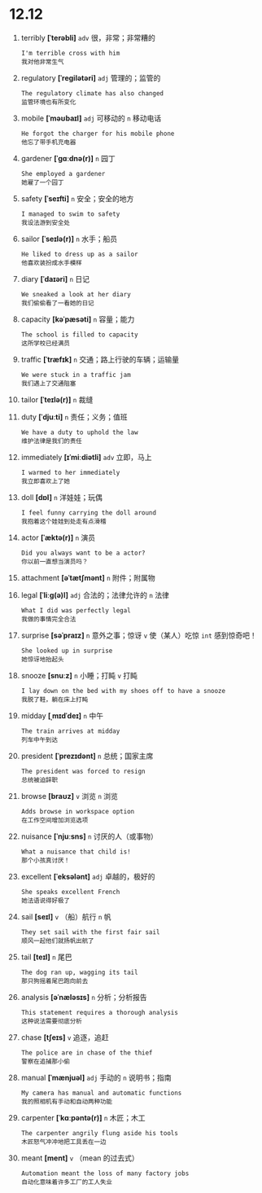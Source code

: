 # 12.12

1. terribly **[ˈterəbli]** `adv` 很，非常；非常糟的

   ```
   I'm terrible cross with him
   我对他非常生气
   ```

2. regulatory **[ˈreɡilətəri]** `adj` 管理的；监管的

   ```
   The regulatory climate has also changed
   监管环境也有所变化
   ```

3. mobile **[ˈməʊbaɪl]** `adj` 可移动的 `n` 移动电话

   ```
   He forgot the charger for his mobile phone
   他忘了带手机充电器
   ```

4. gardener **[ˈɡɑːdnə(r)]** `n` 园丁

   ```
   She employed a gardener
   她雇了一个园丁
   ```

5. safety **[ˈseɪfti]** `n` 安全；安全的地方

   ```
   I managed to swim to safety
   我设法游到安全处
   ```

6. sailor **[ˈseɪlə(r)]** `n` 水手；船员

   ```
   He liked to dress up as a sailor
   他喜欢装扮成水手模样
   ```

7. diary **[ˈdaɪəri]** `n` 日记

   ```
   We sneaked a look at her diary
   我们偷偷看了一看她的日记
   ```

8. capacity **[kəˈpæsəti]** `n` 容量；能力

   ```
   The school is filled to capacity
   这所学校已经满员
   ```

9. traffic **[ˈtræfɪk]** `n` 交通；路上行驶的车辆；运输量

   ```
   We were stuck in a traffic jam
   我们遇上了交通阻塞
   ```

10. tailor **[ˈteɪlə(r)]** `n` 裁缝

11. duty **[ˈdjuːti]** `n` 责任；义务；值班

    ```
    We have a duty to uphold the law
    维护法律是我们的责任
    ```

12. immediately **[ɪˈmiːdiətli]** `adv` 立即，马上

    ```
    I warmed to her immediately
    我立即喜欢上了她
    ```

13. doll **[dɒl]** `n` 洋娃娃；玩偶

    ```
    I feel funny carrying the doll around
    我抱着这个娃娃到处走有点滑稽
    ```

14. actor **[ˈæktə(r)]** `n` 演员

    ```
    Did you always want to be a actor?
    你以前一直想当演员吗？
    ```

15. attachment **[əˈtætʃmənt]** `n` 附件；附属物

16. legal **[ˈliːɡ(ə)l]** `adj` 合法的；法律允许的 `n` 法律

    ```
    What I did was perfectly legal
    我做的事情完全合法
    ```

17. surprise **[səˈpraɪz]** `n` 意外之事；惊讶 `v` 使（某人）吃惊 `int` 感到惊奇吧！

    ```
    She looked up in surprise
    她惊讶地抬起头
    ```

18. snooze **[snuːz]** `n` 小睡；打盹 `v` 打盹

    ```
    I lay down on the bed with my shoes off to have a snooze
    我脱了鞋，躺在床上打盹
    ```

19. midday **[ˌmɪdˈdeɪ]** `n` 中午

    ```
    The train arrives at midday
    列车中午到达
    ```

20. president **[ˈprezɪdənt]** `n` 总统；国家主席

    ```
    The president was forced to resign
    总统被迫辞职
    ```

21. browse **[braʊz]** `v` 浏览 `n` 浏览

    ```
    Adds browse in workspace option
    在工作空间增加浏览选项
    ```

22. nuisance **[ˈnjuːsns]** `n` 讨厌的人（或事物）

    ```
    What a nuisance that child is!
    那个小孩真讨厌！
    ```

23. excellent **[ˈeksələnt]** `adj` 卓越的，极好的

    ```
    She speaks excellent French
    她法语说得好极了
    ```

24. sail **[seɪl]** `v` （船）航行 `n` 帆

    ```
    They set sail with the first fair sail
    顺风一起他们就扬帆出航了
    ```

25. tail **[teɪl]** `n` 尾巴

    ```
    The dog ran up, wagging its tail
    那只狗摇着尾巴跑向前去
    ```

26. analysis **[əˈnæləsɪs]** `n` 分析；分析报告

    ```
    This statement requires a thorough analysis
    这种说法需要彻底分析
    ```

27. chase **[tʃeɪs]** `v` 追逐，追赶

    ```
    The police are in chase of the thief
    警察在追捕那小偷
    ```

28. manual **[ˈmænjuəl]** `adj` 手动的 `n` 说明书；指南

    ```
    My camera has manual and automatic functions
    我的照相机有手动和自动两种功能
    ```

29. carpenter **[ˈkɑːpəntə(r)]** `n` 木匠；木工

    ```
    The carpenter angrily flung aside his tools
    木匠怒气冲冲地把工具丢在一边
    ```

30. meant **[ment]** `v` （mean 的过去式）
    ```
    Automation meant the loss of many factory jobs
    自动化意味着许多工厂的工人失业
    ```
